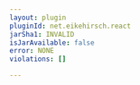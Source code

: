 ```yaml
---
layout: plugin
pluginId: net.eikehirsch.react
jarSha1: INVALID
isJarAvailable: false
error: NONE
violations: []

---
```

